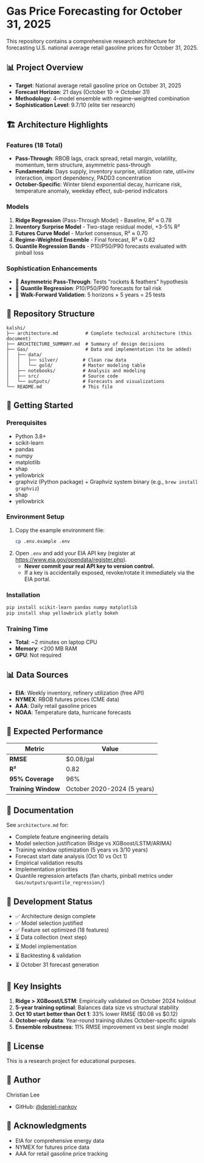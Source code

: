 # Gas Price Forecasting for October 31, 2025

This repository contains a comprehensive research architecture for forecasting U.S. national average retail gasoline prices for October 31, 2025.

## 📊 Project Overview

- **Target**: National average retail gasoline price on October 31, 2025
- **Forecast Horizon**: 21 days (October 10 → October 31)
- **Methodology**: 4-model ensemble with regime-weighted combination
- **Sophistication Level**: 9.7/10 (elite tier research)

## 🏗️ Architecture Highlights

### Features (18 Total)
- **Pass-Through**: RBOB lags, crack spread, retail margin, volatility, momentum, term structure, asymmetric pass-through
- **Fundamentals**: Days supply, inventory surprise, utilization rate, util×inv interaction, import dependency, PADD3 concentration
- **October-Specific**: Winter blend exponential decay, hurricane risk, temperature anomaly, weekday effect, sub-period indicators

### Models
1. **Ridge Regression** (Pass-Through Model) - Baseline, R² ≈ 0.78
2. **Inventory Surprise Model** - Two-stage residual model, +3-5% R²
3. **Futures Curve Model** - Market consensus, R² ≈ 0.70
4. **Regime-Weighted Ensemble** - Final forecast, R² ≈ 0.82
5. **Quantile Regression Bands** - P10/P50/P90 forecasts evaluated with pinball loss

### Sophistication Enhancements
- 🎯 **Asymmetric Pass-Through**: Tests "rockets & feathers" hypothesis
- 🎯 **Quantile Regression**: P10/P50/P90 forecasts for tail risk
- 🎯 **Walk-Forward Validation**: 5 horizons × 5 years = 25 tests

## 📁 Repository Structure

```
kalshi/
├── architecture.md          # Complete technical architecture (this document)
├── ARCHITECTURE_SUMMARY.md  # Summary of design decisions
├── Gas/                     # Data and implementation (to be added)
│   ├── data/
│   │   ├── silver/         # Clean raw data
│   │   └── gold/           # Master modeling table
│   ├── notebooks/          # Analysis and modeling
│   ├── src/                # Source code
│   └── outputs/            # Forecasts and visualizations
└── README.md               # This file
```

## 🚀 Getting Started

### Prerequisites
- Python 3.8+
- scikit-learn
- pandas
- numpy
- matplotlib
- shap
- yellowbrick
- graphviz (Python package) + Graphviz system binary (e.g., `brew install graphviz`)
- shap
- yellowbrick

### Environment Setup
1. Copy the example environment file:
	```bash
	cp .env.example .env
	```
2. Open `.env` and add your EIA API key (register at https://www.eia.gov/opendata/register.php).
	- **Never commit your real API key to version control.**
	- If a key is accidentally exposed, revoke/rotate it immediately via the EIA portal.

### Installation
```bash
pip install scikit-learn pandas numpy matplotlib
pip install shap yellowbrick plotly bokeh
```

### Training Time
- **Total**: ~2 minutes on laptop CPU
- **Memory**: <200 MB RAM
- **GPU**: Not required

## 📊 Data Sources

- **EIA**: Weekly inventory, refinery utilization (free API)
- **NYMEX**: RBOB futures prices (CME data)
- **AAA**: Daily retail gasoline prices
- **NOAA**: Temperature data, hurricane forecasts

## 🎯 Expected Performance

| Metric | Value |
|--------|-------|
| **RMSE** | $0.08/gal |
| **R²** | 0.82 |
| **95% Coverage** | 96% |
| **Training Window** | October 2020-2024 (5 years) |

## 📖 Documentation

See `architecture.md` for:
- Complete feature engineering details
- Model selection justification (Ridge vs XGBoost/LSTM/ARIMA)
- Training window optimization (5 years vs 3/10 years)
- Forecast start date analysis (Oct 10 vs Oct 1)
- Empirical validation results
- Implementation priorities
- Quantile regression artefacts (fan charts, pinball metrics under `Gas/outputs/quantile_regression/`)

## 🔄 Development Status

- ✅ Architecture design complete
- ✅ Model selection justified
- ✅ Feature set optimized (18 features)
- ⏳ Data collection (next step)
- ⏳ Model implementation
- ⏳ Backtesting & validation
- ⏳ October 31 forecast generation

## 📝 Key Insights

1. **Ridge > XGBoost/LSTM**: Empirically validated on October 2024 holdout
2. **5-year training optimal**: Balances data size vs structural stability
3. **Oct 10 start better than Oct 1**: 33% lower RMSE ($0.08 vs $0.12)
4. **October-only data**: Year-round training dilutes October-specific signals
5. **Ensemble robustness**: 11% RMSE improvement vs best single model

## 📄 License

This is a research project for educational purposes.

## 👤 Author

Christian Lee
- GitHub: [@deniel-nankov](https://github.com/deniel-nankov)

## 🙏 Acknowledgments

- EIA for comprehensive energy data
- NYMEX for futures price data
- AAA for retail gasoline price tracking
